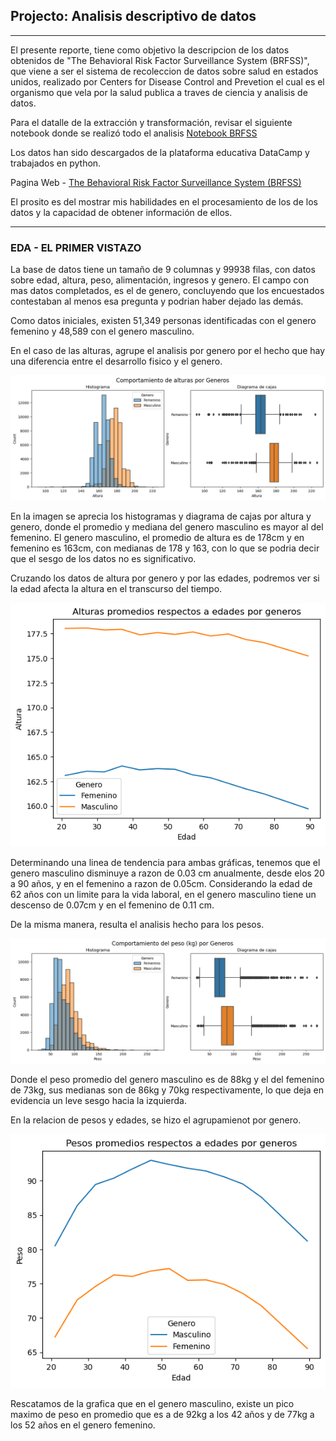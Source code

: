 ## Projecto: Analisis descriptivo de datos
***
El presente reporte, tiene como objetivo la descripcion de los datos obtenidos de "The Behavioral Risk Factor Surveillance System (BRFSS)", que viene a ser el sistema de recoleccion de datos sobre salud en estados unidos, realizado por Centers for Disease Control and Prevetion el cual es el organismo que vela por la salud publica a traves de ciencia y analisis de datos.

Para el datalle de la extracción y transformación, revisar el siguiente notebook donde se realizó todo el analisis [Notebook BRFSS](Behavioral_Risk_Survey.ipynb)

Los datos han sido descargados de la plataforma educativa DataCamp y trabajados en python.

Pagina Web - [The Behavioral Risk Factor Surveillance System (BRFSS)](https://www.cdc.gov/brfss/)

El prosito es del mostrar mis habilidades en el procesamiento de los de los datos y la capacidad de obtener información de ellos.

***

### EDA - EL PRIMER VISTAZO

La base de datos tiene un tamaño de 9 columnas y 99938 filas, con datos sobre edad, altura, peso, alimentación, ingresos y genero. El campo con mas datos completados, es el de genero, concluyendo que los encuestados contestaban al menos esa pregunta y podrian haber dejado las demás.

Como datos iniciales, existen 51,349 personas identificadas con el genero femenino y 48,589 con el genero masculino. 

En el caso de las alturas, agrupe el analisis por genero por el hecho que hay una diferencia entre el desarrollo fisico y el genero.

![Relación de altura y genero](Media/alturas.png)

En la imagen se aprecia los histogramas y diagrama de cajas por altura y genero, donde el promedio y mediana del genero masculino es mayor al del femenino. El genero masculino, el promedio de altura es de 178cm y en femenino es 163cm, con medianas de 178 y 163, con lo que se podria decir que el sesgo de los datos no es significativo.

Cruzando los datos de altura por genero y por las edades, podremos ver si la edad afecta la altura en el transcurso del tiempo.

![Relación de altura, edad y genero](Media/promedio_alturas.png)

Determinando una linea de tendencia para ambas gráficas, tenemos que el genero masculino disminuye a razon de 0.03 cm anualmente, desde elos 20 a 90 años, y en el femenino a razon de 0.05cm. Considerando la edad de 62 años con un limite para la vida laboral, en el genero masculino tiene un descenso de 0.07cm y en el femenino de 0.11 cm.

De la misma manera, resulta el analisis hecho para los pesos.

![Relación de peso y genero](Media/pesos.png)

Donde el peso promedio del genero masculino es de 88kg y el del femenino de 73kg, sus medianas son de 86kg y 70kg respectivamente, lo que deja en evidencia un leve sesgo hacia la izquierda.

En la relacion de pesos y edades, se hizo el agrupamienot por genero.

![Relación de pesoo, edad y genero](Media/promedios_pesos.png)

Rescatamos de la grafica que en el genero masculino, existe un pico maximo de peso en promedio que es a de 92kg a los 42 años y de 77kg a los 52 años en el genero femenino.


